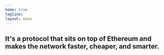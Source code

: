 ```yaml
---
home: true
tagline: 
layout: Home
---
```


## It's a protocol that sits on top of Ethereum and makes the network faster, cheaper, and smarter. 


